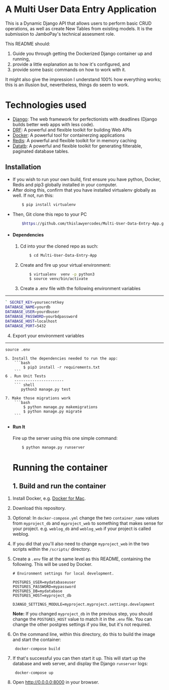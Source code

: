 # A Multi User Data Entry Application
This is a Dynamic Django API that allows users to perform basic CRUD operations, as well as create New Tables from existing models.
It is the submission to JamboPay's technical assesment role.

This README should:
1. Guide you through getting the Dockerized Django container up and running,
2. provide a little explanation as to how it's configured, and
3. provide some basic commands on how to work with it.

It might also give the impression I understand 100% how everything works; this is an illusion but, nevertheless, things do seem to work.


# Technologies used
* [Django](https://www.djangoproject.com/): The web framework for perfectionists with deadlines (Django builds better web apps with less code).
* [DRF](www.django-rest-framework.org/): A powerful and flexible toolkit for building Web APIs
* [Docker](https://www.docker.com/): A powerful tool for containerzing applications
* [Redis](https://redis.io/): A powerful and flexible toolkit for in memory caching
* [Datatb](https://pypi.org/project/django-dynamic-datatb/): A powerful and flexible toolkit for generating filterable, paginated database tables.

## Installation
* If you wish to run your own build, first ensure you have python, Docker, Redis and pip3 globally installed in your computer. 
* After doing this, confirm that you have installed virtualenv globally as well. If not, run this:
    ```bash
        $ pip install virtualenv
    ```
* Then, Git clone this repo to your PC
    ```bash
        $https://github.com/thislawyercodes/Multi-User-Data-Entry-App.git
    ```
* #### Dependencies
    1. Cd into your the cloned repo as such:
        ```bash
            $ cd Multi-User-Data-Entry-App
        ```
    2. Create and fire up your virtual environment:
        ```bash
            $ virtualenv  venv -p python3
            $ source venv/bin/activate
        ```
     3. Create a .env file with the following environment variables
------------------------------------------------------------------
``` bash
` SECRET_KEY=yoursecretkey
DATABASE_NAME=yourdb
DATABASE_USER=yourdbuser
DATABASE_PASSWORD=yourbdpassword
DATABASE_HOST=localhost
DATABASE_PORT=5432
```
4. Export your environment variables
--------------------------------------------
``` shell
source .env
```
    5. Install the dependencies needed to run the app:
        ```bash
            $ pip3 install -r requirements.txt
        ```
    6 . Run Unit Tests
        ----------------------
        ``` shell
           python3 manage.py test

    7. Make those migrations work
        ```bash
            $ python manage.py makemigrations
            $ python manage.py migrate
        ```

* #### Run It
    Fire up the server using this one simple command:
    ```bash
        $ python manage.py runserver
   
    ```
    # Running the container

    ## 1. Build and run the container

1. Install Docker, e.g. [Docker for Mac](https://docs.docker.com/docker-for-mac/install/).

2. Download this repository.

3. Optional: In `docker-compose.yml` change the two `container_name` values from `myproject_db` and `myproject_web` to something that makes sense for your project. e.g. `weblog_db` and `weblog_web` if your project is called weblog.

4. If you did that you'll also need to change `myproject_web` in the two scripts within the `/scripts/` directory.

5. Create a `.env` file at the same level as this README, containing the following. This will be used by Docker.
    ```
    # Environment settings for local development.

    POSTGRES_USER=mydatabaseuser
    POSTGRES_PASSWORD=mypassword
    POSTGRES_DB=mydatabase
    POSTGRES_HOST=myproject_db

    DJANGO_SETTINGS_MODULE=myproject.myproject.settings.development
    ```

    **Note:** If you changed `myproject_db` in the previous step, you should change the `POSTGRES_HOST` value to match it in the `.env` file. You can change the other postgres settings if you like, but it's not required.

6. On the command line, within this directory, do this to build the image and
   start the container:

        docker-compose build

7. If that's successful you can then start it up. This will start up the database and web server, and display the Django `runserver` logs:

        docker-compose up

8. Open http://0.0.0.0:8000 in your browser.
